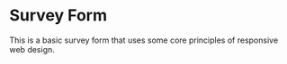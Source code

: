 # Survey Form

This is a basic survey form that uses some core principles of responsive web design.
